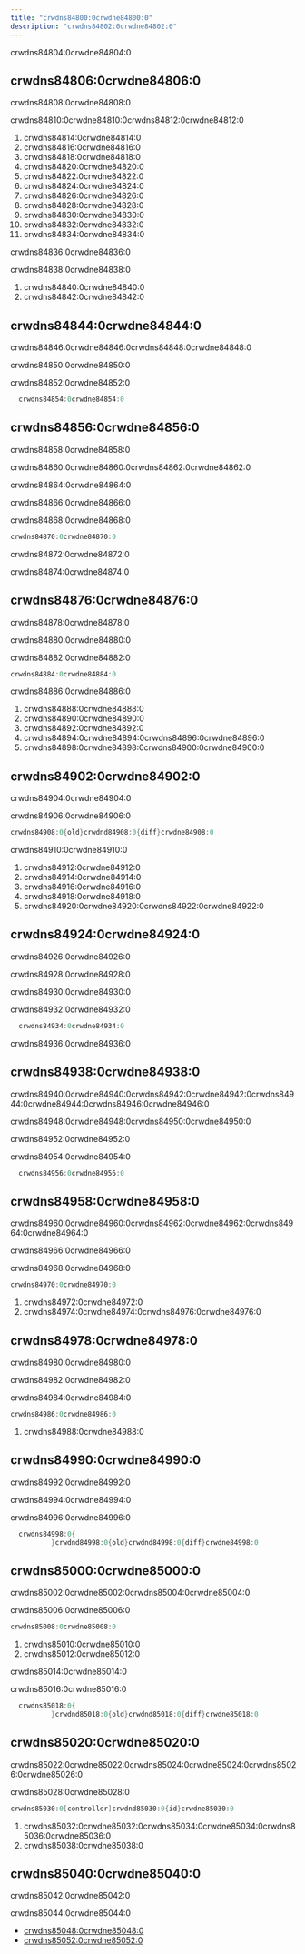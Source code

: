 ```yaml
---
title: "crwdns84800:0crwdne84800:0"
description: "crwdns84802:0crwdne84802:0"
---
```


crwdns84804:0crwdne84804:0

<!-- more -->

## crwdns84806:0crwdne84806:0

crwdns84808:0crwdne84808:0

crwdns84810:0crwdne84810:0crwdns84812:0crwdne84812:0

1. crwdns84814:0crwdne84814:0
1. crwdns84816:0crwdne84816:0
1. crwdns84818:0crwdne84818:0
1. crwdns84820:0crwdne84820:0
1. crwdns84822:0crwdne84822:0
1. crwdns84824:0crwdne84824:0
1. crwdns84826:0crwdne84826:0
1. crwdns84828:0crwdne84828:0
1. crwdns84830:0crwdne84830:0
1. crwdns84832:0crwdne84832:0
1. crwdns84834:0crwdne84834:0

crwdns84836:0crwdne84836:0

crwdns84838:0crwdne84838:0

1. crwdns84840:0crwdne84840:0
2. crwdns84842:0crwdne84842:0

## crwdns84844:0crwdne84844:0

crwdns84846:0crwdne84846:0crwdns84848:0crwdne84848:0

crwdns84850:0crwdne84850:0

crwdns84852:0crwdne84852:0

```cs
  crwdns84854:0crwdne84854:0
```

## crwdns84856:0crwdne84856:0

crwdns84858:0crwdne84858:0

crwdns84860:0crwdne84860:0crwdns84862:0crwdne84862:0

crwdns84864:0crwdne84864:0

crwdns84866:0crwdne84866:0

crwdns84868:0crwdne84868:0

```cs
crwdns84870:0crwdne84870:0
```

crwdns84872:0crwdne84872:0

crwdns84874:0crwdne84874:0

## crwdns84876:0crwdne84876:0

crwdns84878:0crwdne84878:0

crwdns84880:0crwdne84880:0

crwdns84882:0crwdne84882:0

```cs
crwdns84884:0crwdne84884:0
```

crwdns84886:0crwdne84886:0

1. crwdns84888:0crwdne84888:0
2. crwdns84890:0crwdne84890:0
3. crwdns84892:0crwdne84892:0
4. crwdns84894:0crwdne84894:0crwdns84896:0crwdne84896:0
5. crwdns84898:0crwdne84898:0crwdns84900:0crwdne84900:0

## crwdns84902:0crwdne84902:0

crwdns84904:0crwdne84904:0

crwdns84906:0crwdne84906:0

```cs
crwdns84908:0{old}crwdnd84908:0{diff}crwdne84908:0
```

crwdns84910:0crwdne84910:0

1. crwdns84912:0crwdne84912:0
2. crwdns84914:0crwdne84914:0
3. crwdns84916:0crwdne84916:0
4. crwdns84918:0crwdne84918:0
5. crwdns84920:0crwdne84920:0crwdns84922:0crwdne84922:0

## crwdns84924:0crwdne84924:0

crwdns84926:0crwdne84926:0

crwdns84928:0crwdne84928:0

crwdns84930:0crwdne84930:0

crwdns84932:0crwdne84932:0

```cs
  crwdns84934:0crwdne84934:0
```

crwdns84936:0crwdne84936:0

## crwdns84938:0crwdne84938:0

crwdns84940:0crwdne84940:0crwdns84942:0crwdne84942:0crwdns84944:0crwdne84944:0crwdns84946:0crwdne84946:0

crwdns84948:0crwdne84948:0crwdns84950:0crwdne84950:0

crwdns84952:0crwdne84952:0

crwdns84954:0crwdne84954:0

```cs
  crwdns84956:0crwdne84956:0
```

## crwdns84958:0crwdne84958:0

crwdns84960:0crwdne84960:0crwdns84962:0crwdne84962:0crwdns84964:0crwdne84964:0

crwdns84966:0crwdne84966:0

crwdns84968:0crwdne84968:0

```cs
crwdns84970:0crwdne84970:0
```

1. crwdns84972:0crwdne84972:0
2. crwdns84974:0crwdne84974:0crwdns84976:0crwdne84976:0

## crwdns84978:0crwdne84978:0

crwdns84980:0crwdne84980:0

crwdns84982:0crwdne84982:0

crwdns84984:0crwdne84984:0

```cs
crwdns84986:0crwdne84986:0
```

1. crwdns84988:0crwdne84988:0

## crwdns84990:0crwdne84990:0

crwdns84992:0crwdne84992:0

crwdns84994:0crwdne84994:0

crwdns84996:0crwdne84996:0

```cs
  crwdns84998:0{
          }crwdnd84998:0{old}crwdnd84998:0{diff}crwdne84998:0
```

## crwdns85000:0crwdne85000:0

crwdns85002:0crwdne85002:0crwdns85004:0crwdne85004:0

crwdns85006:0crwdne85006:0

```cs
crwdns85008:0crwdne85008:0
```

1. crwdns85010:0crwdne85010:0
2. crwdns85012:0crwdne85012:0

crwdns85014:0crwdne85014:0

crwdns85016:0crwdne85016:0

```cs
  crwdns85018:0{
          }crwdnd85018:0{old}crwdnd85018:0{diff}crwdne85018:0
```

## crwdns85020:0crwdne85020:0

crwdns85022:0crwdne85022:0crwdns85024:0crwdne85024:0crwdns85026:0crwdne85026:0

crwdns85028:0crwdne85028:0

```cs
crwdns85030:0[controller]crwdnd85030:0{id}crwdne85030:0
```

1. crwdns85032:0crwdne85032:0crwdns85034:0crwdne85034:0crwdns85036:0crwdne85036:0
1. crwdns85038:0crwdne85038:0

## crwdns85040:0crwdne85040:0

crwdns85042:0crwdne85042:0

crwdns85044:0crwdne85044:0

- [crwdns85048:0crwdne85048:0](crwdns85046:0crwdne85046:0)
- [crwdns85052:0crwdne85052:0](crwdns85050:0crwdne85050:0)
